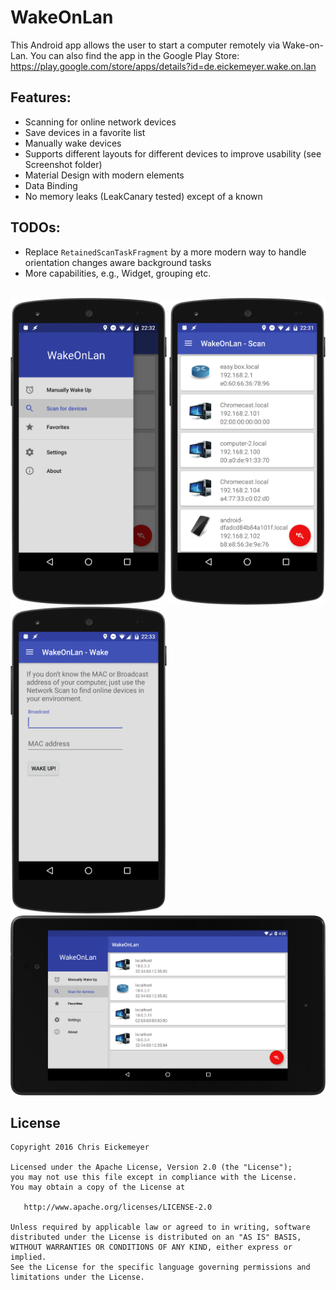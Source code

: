 # WakeOnLan

This Android app allows the user to start a computer remotely via Wake-on-Lan.
You can also find the app in the Google Play Store:
https://play.google.com/store/apps/details?id=de.eickemeyer.wake.on.lan

Features:
---------
* Scanning for online network devices
* Save devices in a favorite list
* Manually wake devices
* Supports different layouts for different devices to improve usability (see Screenshot folder)
* Material Design with modern elements
* Data Binding 
* No memory leaks (LeakCanary tested) except of a known  

TODOs:
------
* Replace `RetainedScanTaskFragment` by a more modern way to handle orientation changes aware background tasks
* More capabilities, e.g., Widget, grouping etc.
</br></br>
<img src="https://github.com/eickeee/WakeOnLan/blob/master/Screenshots/nexus5_menu.png" alt="Nexus5_Menu" width="250"/>
<img src="https://github.com/eickeee/WakeOnLan/blob/master/Screenshots/nexus5_scan.png" alt="Nexus5_Scan" width="250"/>
<img src="https://github.com/eickeee/WakeOnLan/blob/master/Screenshots/nexus5_wake.png" alt="Nexus5_Wake" width="250"/>
</br>
<img src="https://github.com/eickeee/WakeOnLan/blob/master/Screenshots/nexus7_land.png" alt="Nexus7_Landscape" width="1000"/>


License
-------

    Copyright 2016 Chris Eickemeyer

    Licensed under the Apache License, Version 2.0 (the "License");
    you may not use this file except in compliance with the License.
    You may obtain a copy of the License at

       http://www.apache.org/licenses/LICENSE-2.0

    Unless required by applicable law or agreed to in writing, software
    distributed under the License is distributed on an "AS IS" BASIS,
    WITHOUT WARRANTIES OR CONDITIONS OF ANY KIND, either express or implied.
    See the License for the specific language governing permissions and
    limitations under the License.
